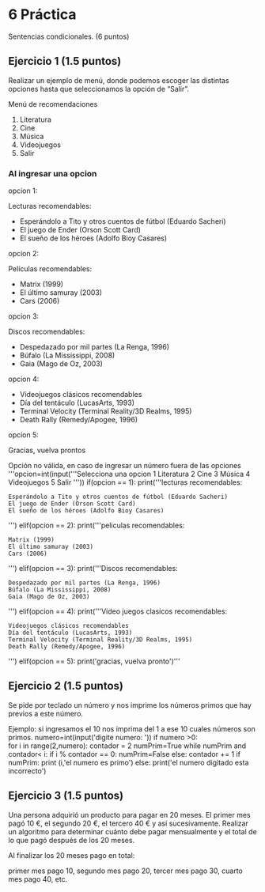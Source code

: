 # 6 Práctica 
Sentencias condicionales. (6 puntos)

## Ejercicio 1 (1.5 puntos)
Realizar un ejemplo de menú, donde podemos escoger las distintas opciones
hasta que seleccionamos la opción de “Salir”.

Menú de recomendaciones
1. Literatura
2. Cine
3. Música
4. Videojuegos
5. Salir

### Al ingresar una opcion
opcion 1:

Lecturas recomendables:

* Esperándolo a Tito y otros cuentos de fútbol (Eduardo
Sacheri)
* El juego de Ender (Orson Scott Card)
* El sueño de los héroes (Adolfo Bioy Casares)

opcion 2:

Películas recomendables:

* Matrix (1999)
* El último samuray (2003)
* Cars (2006)

opcion  3:

Discos recomendables:

* Despedazado por mil partes (La Renga, 1996)
* Búfalo (La Mississippi, 2008)
* Gaia (Mago de Oz, 2003)

opcion 4:

* Videojuegos clásicos recomendables
* Día del tentáculo (LucasArts, 1993)
* Terminal Velocity (Terminal Reality/3D Realms, 1995)
* Death Rally (Remedy/Apogee, 1996)

opcion  5:

Gracias, vuelva prontos

Opción no válida, en caso de ingresar un número fuera de las opciones
'''opcion=int(input('''Selecciona una opcion
1 Literatura
2 Cine
3 Música
4 Videojuegos
5 Salir
'''))
if(opcion == 1):
    print('''lecturas recomendables:
 
    Esperándolo a Tito y otros cuentos de fútbol (Eduardo Sacheri)
    El juego de Ender (Orson Scott Card)
    El sueño de los héroes (Adolfo Bioy Casares)
   ''')
elif(opcion == 2):
    print('''peliculas recomendables:

    Matrix (1999)
    El último samuray (2003)
    Cars (2006)
''')
elif(opcion == 3):
    print('''Discos recomendables:

    Despedazado por mil partes (La Renga, 1996)
    Búfalo (La Mississippi, 2008)
    Gaia (Mago de Oz, 2003)
''')
elif(opcion == 4):
    print('''Video juegos clasicos recomendables:

    Videojuegos clásicos recomendables
    Día del tentáculo (LucasArts, 1993)
    Terminal Velocity (Terminal Reality/3D Realms, 1995)
    Death Rally (Remedy/Apogee, 1996)
''')
elif(opcion == 5):
    print('gracias, vuelva pronto')'''
    

## Ejercicio 2 (1.5 puntos)
Se pide por teclado un número y nos imprime los números primos que hay previos a este número.

Ejemplo: si ingresamos el 10 nos imprima del 1 a ese 10 cuales números son primos.
numero=int(input('digite numero:  '))
if numero >0:  
  for i in range(2,numero):
     contador = 2
     numPrim=True
     while numPrim and contador< i:
        if i % contador == 0:
            numPrim=False
        else:
          contador += 1
     if numPrim:
         print (i,'el numero es primo') 
else:
    print('el numero digitado esta incorrecto')


## Ejercicio 3 (1.5 puntos)
Una persona adquirió un producto para pagar en 20 meses. El primer mes pagó
10 €, el segundo 20 €, el tercero 40 € y así sucesivamente. Realizar un algoritmo
para determinar cuánto debe pagar mensualmente y el total de lo que pagó
después de los 20 meses.

Al finalizar los 20 meses pago en total:

primer mes pago 10, segundo mes pago 20, tercer mes pago 30, cuarto mes pago 40, etc.
